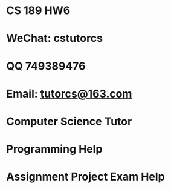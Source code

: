 # CS 189 HW6
# WeChat: cstutorcs

# QQ 749389476

# Email: tutorcs@163.com

# Computer Science Tutor

# Programming Help

# Assignment Project Exam Help
